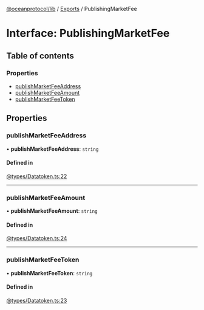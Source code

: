 [@oceanprotocol/lib](../README.md) / [Exports](../modules.md) / PublishingMarketFee

# Interface: PublishingMarketFee

## Table of contents

### Properties

- [publishMarketFeeAddress](PublishingMarketFee.md#publishmarketfeeaddress)
- [publishMarketFeeAmount](PublishingMarketFee.md#publishmarketfeeamount)
- [publishMarketFeeToken](PublishingMarketFee.md#publishmarketfeetoken)

## Properties

### publishMarketFeeAddress

• **publishMarketFeeAddress**: `string`

#### Defined in

[@types/Datatoken.ts:22](https://github.com/oceanprotocol/ocean.js/blob/fbcd13ac/src/@types/Datatoken.ts#L22)

___

### publishMarketFeeAmount

• **publishMarketFeeAmount**: `string`

#### Defined in

[@types/Datatoken.ts:24](https://github.com/oceanprotocol/ocean.js/blob/fbcd13ac/src/@types/Datatoken.ts#L24)

___

### publishMarketFeeToken

• **publishMarketFeeToken**: `string`

#### Defined in

[@types/Datatoken.ts:23](https://github.com/oceanprotocol/ocean.js/blob/fbcd13ac/src/@types/Datatoken.ts#L23)
